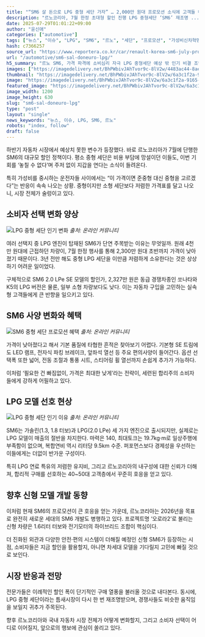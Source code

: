 ```yaml
---
title: "“SM6 살 돈으로 LPG 중형 세단 가자” … 2,000만 원대 프로모션 소식에 고객들 마음 ‘설렌다’"
description: "르노코리아, 7월 한정 초대형 할인 진행 LPG 중형세단 ‘SM6’ 재조명 ..."
date: 2025-07-29T01:01:22+09:00
author: "윤신애"
categories: ["automotive"]
tags: ["뉴스", "이슈", "LPG", "SM6", "르노", "세단", "프로모션", "가성비신차혁명", "중고차대체트렌드"]
hash: c7366257
source_url: "https://www.reportera.co.kr/car/renault-korea-sm6-july-promotion/"
url: "/automotive/sm6-sal-doneuro-lpg/"
h5_summary: "르노 SM6, 가격 파격에 소비심리 자극 LPG 중형세단 예상 밖 인기 비결 조명"
images: ["https://imagedelivery.net/BhPWbivJAhTvor9c-8lV2w/4483ac44-8ae0-482f-1cd0-53f925f49600/public", "https://imagedelivery.net/BhPWbivJAhTvor9c-8lV2w/bb5d39cd-72a6-4851-d8ea-49377abe7200/public", "https://imagedelivery.net/BhPWbivJAhTvor9c-8lV2w/6a3c1f2a-9165-4365-2be4-9b599fc1f800/public", "https://imagedelivery.net/BhPWbivJAhTvor9c-8lV2w/1d98e62e-6ac6-4d3b-2cad-1a456cfc6100/public"]
thumbnail: "https://imagedelivery.net/BhPWbivJAhTvor9c-8lV2w/6a3c1f2a-9165-4365-2be4-9b599fc1f800/public"
image: "https://imagedelivery.net/BhPWbivJAhTvor9c-8lV2w/6a3c1f2a-9165-4365-2be4-9b599fc1f800/public"
featured_image: "https://imagedelivery.net/BhPWbivJAhTvor9c-8lV2w/6a3c1f2a-9165-4365-2be4-9b599fc1f800/public"
image_width: 1200
image_height: 630
slug: "sm6-sal-doneuro-lpg"
type: "post"
layout: "single"
news_keywords: "뉴스, 이슈, LPG, SM6, 르노"
robots: "index, follow"
draft: false
---
```


하반기 자동차 시장에서 예상치 못한 변수가 등장했다. 바로 르노코리아가 7월에 단행한 SM6의 대규모 할인 정책이다. 평소 중형 세단은 비용 부담에 망설이던 이들도, 이번 기회를 ‘놓칠 수 없다’며 주저 없이 지갑을 연다는 소식이 들려온다.

특히 가성비를 중시하는 운전자들 사이에서는 “이 가격이면 준중형 대신 중형을 고르겠다”는 반응이 속속 나오는 상황. 중형이지만 소형 세단보다 저렴한 가격표를 달고 나오니, 시장 전체가 술렁이고 있다.

## 소비자 선택 변화 양상

![LPG 중형 세단 인기 변화](https://imagedelivery.net/BhPWbivJAhTvor9c-8lV2w/bb5d39cd-72a6-4851-d8ea-49377abe7200/public)
*출처: 온라인 커뮤니티*


여러 선택지 중 LPG 엔진이 탑재된 SM6가 단연 주목받는 이유는 무엇일까. 원래 4천만 원대에 근접하던 차량이, 7월 한정 행사를 통해 2,300만 원대 초반까지 가격이 낮아졌기 때문이다. 3년 전만 해도 중형 LPG 세단을 이만큼 저렴하게 소유한다는 것은 상상하기 어려운 일이었다.

구체적으로 SM6 2.0 LPe SE 모델의 할인가, 2,327만 원은 동급 경쟁차종인 쏘나타와 K5의 LPG 버전은 물론, 일부 소형 차량보다도 낮다. 이는 자동차 구입을 고민하는 실속형 고객들에게 큰 반향을 일으키고 있다.

## SM6 사양 변화와 혜택

![SM6 중형 세단 프로모션 혜택](https://imagedelivery.net/BhPWbivJAhTvor9c-8lV2w/4483ac44-8ae0-482f-1cd0-53f925f49600/public)
*출처: 온라인 커뮤니티*


가격이 낮아졌다고 해서 기본 품질에 타협한 흔적은 찾아보기 어렵다. 기본형 SE 트림에도 LED 램프, 전자식 파킹 브레이크, 앞좌석 열선 등 주요 편의사양이 들어간다. 옵션 선택폭 또한 넓어, 전동 조절과 통풍 시트, 스티어링 휠 열선까지 손쉽게 추가가 가능하다.

이처럼 ‘필요한 건 빠짐없이, 가격은 최대한 낮게’라는 전략이, 세련된 합리주의 소비자들에게 강하게 어필하고 있다.

## LPG 모델 선호 현상

![LPG 중형 세단 인기 이유](https://imagedelivery.net/BhPWbivJAhTvor9c-8lV2w/1d98e62e-6ac6-4d3b-2cad-1a456cfc6100/public)
*출처: 온라인 커뮤니티*


SM6는 가솔린(1.3, 1.8 터보)과 LPG(2.0 LPe) 세 가지 엔진으로 출시되지만, 실제로는 LPG 모델이 매출의 절반을 차지한다. 마력은 140, 최대토크는 19.7kg·m로 일상주행에 부족함이 없으며, 복합연비 역시 리터당 9.5km 수준. 퍼포먼스보다 경제성을 우선하는 이들에게는 더없이 반가운 구성이다.

특히 LPG 연료 특유의 저렴한 유지비, 그리고 르노코리아의 내구성에 대한 신뢰가 더해져, 합리적 구매를 선호하는 40~50대 고객층에서 꾸준히 호응을 얻고 있다.

## 향후 신형 모델 개발 동향

이처럼 현재 SM6의 프로모션이 큰 호응을 얻는 가운데, 르노코리아는 2026년을 목표로 완전히 새로운 세대의 SM6 개발도 병행하고 있다. 프로젝트명 ‘오로라2’로 불리는 신형 차량은 1.6리터 터보와 전기모터의 하이브리드 조합이 핵심이다.

더 진화된 외관과 다양한 안전·편의 시스템이 더해질 예정인 신형 SM6가 등장하는 시점, 소비자들은 지금 할인을 활용할지, 아니면 차세대 모델을 기다릴지 고민에 빠질 것으로 보인다.

## 시장 반응과 전망

전문가들은 이례적인 할인 폭이 단기적인 구매 열풍을 불러올 것으로 내다본다. 동시에, LPG 중형 세단이라는 틈새시장이 다시 한 번 재조명받으며, 경쟁사들도 비슷한 움직임을 보일지 귀추가 주목된다.

향후 르노코리아와 국내 자동차 시장 전체가 어떻게 변화할지, 그리고 소비자 선택이 어디로 이어질지, 앞으로의 행보에 관심이 쏠리고 있다.
